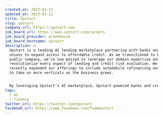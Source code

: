 ```yaml
---
created_at: 2023-01-12
updated_at: 2023-01-12
title: Upstart
slug: upstart
company_url: https://upstart.com
job_board_url: https://www.upstart.com/careers
job_board_provider: greenhouse
job_board_hostname: upstart
description: >-
  Upstart is a leading AI lending marketplace partnering with banks and credit
  unions to expand access to affordable credit. As we transitioned to being a
  public company, we’re now poised to leverage our domain expertise and
  revolutionize every aspect of lending and credit risk evaluation. We’ve
  recently expanded our offerings to include automobile refinancing and we plan
  to take on more verticals as the business grows.


  By leveraging Upstart's AI marketplace, Upstart-powered banks and credit unions can have higher approval rates and lower loss rates, while simultaneously delivering the exceptional digital-first lending experience their customers demand. Upstart's patent-pending marketplace is the first to receive a no-action letter from the Consumer Financial Protection Bureau related to fair lending
tags:
  - AI
  - finance
twitter_url: https://twitter.com/Upstart
facebook_url: https://www.facebook.com/TeamUpstart
---
```

